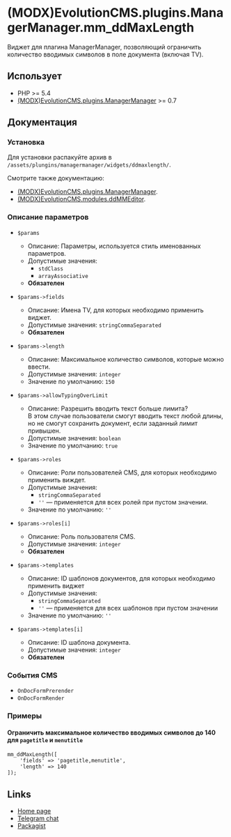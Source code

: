 # (MODX)EvolutionCMS.plugins.ManagerManager.mm_ddMaxLength

Виджет для плагина ManagerManager, позволяющий ограничить количество вводимых символов в поле документа (включая TV).


## Использует

* PHP >= 5.4
* [(MODX)EvolutionCMS.plugins.ManagerManager](https://code.divandesign.biz/modx/managermanager) >= 0.7


## Документация


### Установка

Для установки распакуйте архив в `/assets/plungins/managermanager/widgets/ddmaxlength/`.


Смотрите также документацию:
* [(MODX)EvolutionCMS.plugins.ManagerManager](https://code.divandesign.biz/modx/managermanager).
* [(MODX)EvolutionCMS.modules.ddMMEditor](https://code.divandesign.biz/modx/ddmmeditor).


### Описание параметров

* `$params`
	* Описание: Параметры, используется стиль именованных параметров.
	* Допустимые значения:
		* `stdClass`
		* `arrayAssociative`
	* **Обязателен**
	
* `$params->fields`
	* Описание: Имена TV, для которых необходимо применить виджет.
	* Допустимые значения: `stringCommaSeparated`
	* **Обязателен**
	
* `$params->length`
	* Описание: Максимальное количество символов, которые можно ввести.
	* Допустимые значения: `integer`
	* Значение по умолчанию: `150`
	
* `$params->allowTypingOverLimit`
	* Описание: Разрешить вводить текст больше лимита?  
		В этом случае пользователи смогут вводить текст любой длины, но не смогут сохранить документ, если заданный лимит привышен.
	* Допустимые значения: `boolean`
	* Значение по умолчанию: `true`
	
* `$params->roles`
	* Описание: Роли пользователей CMS, для которых необходимо применить виждет.
	* Допустимые значения:
		* `stringCommaSeparated`
		* `''` — применяется для всех ролей при пустом значении.
	* Значение по умолчанию: `''`
	
* `$params->roles[i]`
	* Описание: Роль пользователя CMS.
	* Допустимые значения: `integer`
	* **Обязателен**
	
* `$params->templates`
	* Описание: ID шаблонов документов, для которых необходимо применить виджет
	* Допустимые значения:
		* `stringCommaSeparated`
		* `''` — применяется для всех шаблонов при пустом значении
	* Значение по умолчанию: `''`
	
* `$params->templates[i]`
	* Описание: ID шаблона документа.
	* Допустимые значения: `integer`
	* **Обязателен**


### События CMS

* `OnDocFormPrerender`
* `OnDocFormRender`


### Примеры


#### Ограничить максимальное количество вводимых символов до 140 для `pagetitle` и `menutitle`

```
mm_ddMaxLength([
	'fields' => 'pagetitle,menutitle',
	'length' => 140
]);
```


## Links

* [Home page](https://code.divandesign.biz/modx/mm_ddmaxlength)
* [Telegram chat](https://t.me/dd_code)
* [Packagist](https://packagist.org/packages/dd/evolutioncms-plugins-managermanager-mm_ddmaxlength)


<link rel="stylesheet" type="text/css" href="https://DivanDesign.ru/assets/files/ddMarkdown.css" />